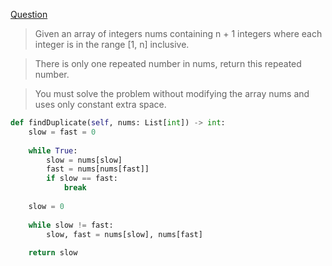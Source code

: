 [Question](https://leetcode.com/problems/find-the-duplicate-number/)

> Given an array of integers nums containing n + 1 integers where each integer is in the range [1, n] inclusive.

> There is only one repeated number in nums, return this repeated number.

> You must solve the problem without modifying the array nums and uses only constant extra space.

```python
def findDuplicate(self, nums: List[int]) -> int: 
    slow = fast = 0 
        
    while True: 
        slow = nums[slow] 
        fast = nums[nums[fast]] 
        if slow == fast: 
            break 
            
    slow = 0 
        
    while slow != fast: 
        slow, fast = nums[slow], nums[fast] 
            
    return slow
```